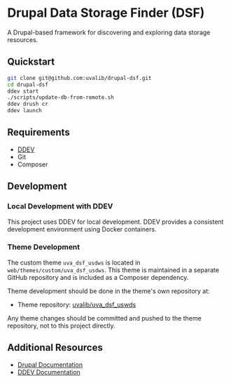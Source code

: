 # Drupal Data Storage Finder (DSF)

A Drupal-based framework for discovering and exploring data storage resources.

## Quickstart

```bash
git clone git@github.com:uvalib/drupal-dsf.git
cd drupal-dsf
ddev start
./scripts/update-db-from-remote.sh
ddev drush cr
ddev launch
```

## Requirements

- [DDEV](https://ddev.readthedocs.io/en/stable/)
- Git
- Composer

## Development


### Local Development with DDEV

This project uses DDEV for local development. DDEV provides a consistent development environment using Docker containers.

### Theme Development

The custom theme `uva_dsf_usdws` is located in `web/themes/custom/uva_dsf_usdws`. This theme is maintained in a separate GitHub repository and is included as a Composer dependency.

Theme development should be done in the theme's own repository at:
- Theme repository: [uvalib/uva_dsf_uswds](https://github.com/uvalib/uva_dsf_uswds)

Any theme changes should be committed and pushed to the theme repository, not to this project directly.

## Additional Resources

- [Drupal Documentation](https://www.drupal.org/documentation)
- [DDEV Documentation](https://ddev.readthedocs.io/en/stable/)
